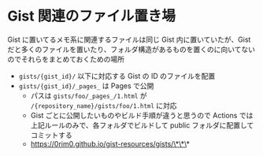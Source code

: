 # Gist 関連のファイル置き場

Gist に置いてるメモ系に関連するファイルは同じ Gist 内に置いていたが、Gist だと多くのファイルを置いたり、フォルダ構造があるものを置くのに向いてないのでそれらをまとめておくための場所

- `gists/{gist_id}/` 以下に対応する Gist の ID のファイルを配置
- `gists/{gist_id}/_pages_` は Pages で公開
    - パスは `gists/foo/_pages_/1.html` が `/{repository_name}/gists/foo/1.html` に対応
    - Gist ごとに公開したいものやビルド手順が違うと思うので Actions では上記ルールのみで、各フォルダでビルドして public フォルダに配置してコミットする
    - https://0rim0.github.io/gist-resources/gists/\*\*\*
